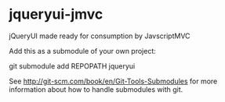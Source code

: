 jqueryui-jmvc
=============

jQueryUI made ready for consumption by JavscriptMVC


Add this as a submodule of your own project:

git submodule add REPOPATH jqueryui

See http://git-scm.com/book/en/Git-Tools-Submodules for more information about how to handle submodules with git.

